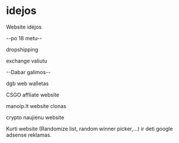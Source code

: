 # idejos
Website idėjos


--po 18 metu--

dropshipping

exchange valiutu


--Dabar galimos--

dgb web walletas

CSGO affliate website

manoip.lt website clonas

crypto naujienu website

Kurti website (Randomize list, random winner picker,...) ir deti google adsense reklamas.
